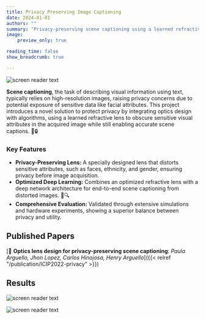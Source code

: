 ```yaml
---
title: Privacy Preserving Image Captioning
date: 2024-01-01
authors: ""
summary: "Privacy-preserving scene captioning using a learned refractive lens 📸🔒"
image: 
    preview_only: true

reading_time: false
show_breadcrumb: true

---
```

![screen reader text](/privacy/full_method.png "Proposed end-to-end model. The optical encoder incorporates a camera with a refractive lens, which is parametrized by a linear combination of Zernike polynomials. The decoder is formed by a convolutional feature extraction and an LSTM Network with attention, which produces a caption from the private image")

**Scene captioning**, the task of describing visual information using text, typically relies on high-resolution images, raising privacy concerns due to potential exposure of sensitive data like facial attributes. This project introduces a novel solution to protect privacy by integrating optics design with algorithms, using a learned refractive lens to obscure sensitive visual attributes in the acquired image while still enabling accurate scene captions. 📸🔒

### Key Features

- **Privacy-Preserving Lens:** A specially designed lens that distorts sensitive attributes, such as faces, ethnicity, and gender, ensuring privacy before image acquisition.
- **Optimized Deep Learning:** Combines an optimized refractive lens with a deep network architecture for end-to-end scene captioning from distorted images. 🤖🔍
- **Comprehensive Evaluation:** Validated through extensive simulations and hardware experiments, showing a superior balance between privacy and utility.
## Published Papers

[📌 **Optics lens design for privacy-preserving scene captioning**:  _Paula Arguello, Jhon Lopez, Carlos Hinojosa, Henry Arguello_]({{< relref "/publication/ICIP2022-privacy" >}})


## Results
![screen reader text](/privacy/ablation.png "Qualitative results on two test set samples. Insets display the SSIM and Meteor between the distorted and original images")

![screen reader text](/privacy/attacks.png "Evaluation of the robustness of our lens-protected images against deconvolution attacks. Qualitative results show that the identities of individuals cannot be recovered after applying non-blind (Wiener) and blind (DeblurGANv2) deconvolution")
